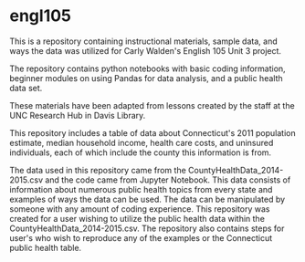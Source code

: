 # engl105

This is a repository containing instructional materials, sample data, and ways the data was utilized for Carly Walden's English 105 Unit 3 project.

The repository contains python notebooks with basic coding information, beginner modules on using Pandas for data analysis, and a public health data set.

These materials have been adapted from lessons created by the staff at the UNC Research Hub in Davis Library.

This repository includes a table of data about Connecticut's 2011 population estimate, median household income, health care costs, and uninsured individuals, each of which include the county this information is from.

The data used in this repository came from the CountyHealthData_2014-2015.csv and the code came from Jupyter Notebook. 
This data consists of information about numerous public health topics from every state and examples of ways the data can be used. The data can be manipulated by someone with any amount of coding experience. 
This repository was created for a user wishing to utilize the public health data within the CountyHealthData_2014-2015.csv. The repository also contains steps for user's who wish to reproduce any of the examples or the Connecticut public health table.
